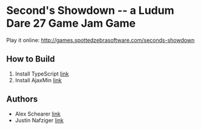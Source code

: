 # Second's Showdown -- a Ludum Dare 27 Game Jam Game

Play it online: http://games.spottedzebrasoftware.com/seconds-showdown

## How to Build

  1. Install TypeScript [link](http://typescriptlang.org/)
  2. Install AjaxMin [link](http://ajaxmin.codeplex.com/)

## Authors

  * Alex Schearer [link](http://www.spottedzebrasoftware.com)
  * Justin Nafziger [link](https://www.facebook.com/lordpi)
